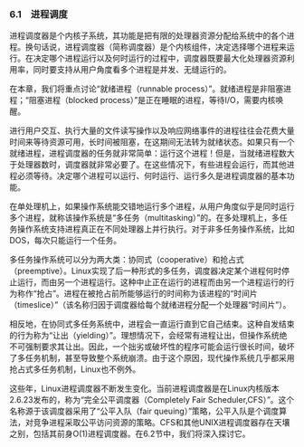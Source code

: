 ### 6.1　进程调度

进程调度器是个内核子系统，其功能是把有限的处理器资源分配给系统中的各个进程。换句话说，进程调度器（简称调度器）是个内核组件，决定选择哪个进程来运行。在决定哪个进程运行以及何时运行的过程中，调度器既要最大化处理器资源利用率，同时要支持从用户角度看多个进程是并发、无缝运行的。

在本章，我们将重点讨论“就绪进程（runnable process）”。就绪进程是非阻塞进程；“阻塞进程（blocked process）”是正在睡眠的进程，等待I/O，需要内核唤醒。

进行用户交互、执行大量的文件读写操作以及响应网络事件的进程往往会花费大量时间来等待资源可用，长时间被阻塞，在这期间无法转为就绪状态。如果只有一个就绪进程，进程调度器的任务就非常简单：运行这个进程！但是，当就绪进程数大于处理器数时，调度器就非常必要了。在这些情况下，有些进程会运行，而其他进程必须等待。决定哪个进程可以运行、何时运行、运行多久是进程调度器的基本功能。

在单处理机上，如果操作系统能交错地运行多个进程，从用户角度似乎是同时运行多个进程，就称该操作系统是“多任务（multitasking）”的。在多处理机上，多任务操作系统支持进程真正在不同处理器上并行执行。对于非多任务操作系统，比如DOS，每次只能运行一个任务。

多任务操作系统可以分为两大类：协同式（cooperative）和抢占式（preemptive）。Linux实现了后一种形式的多任务，调度器决定某个进程何时停止运行，而由另一个进程运行。这种中止正在运行的进程而由另一个进程运行的行为称作“抢占”。进程在被抢占前所能够运行的时间称为该进程的“时间片（timeslice）”（该名称归因于调度器给每个就绪进程分配一个处理器“时间片”）。

相反地，在协同式多任务系统中，进程会一直运行直到它自己结束。这种自发结束的行为称为“让出（yielding）”。理想情况下，会经常有进程让出，但操作系统绝不可强制要求其让出。因此，一个拙劣或破坏性的程序可能会运行很长时间，破坏了多任务机制，甚至导致整个系统崩溃。由于这个原因，现代操作系统几乎都采用抢占式多任务机制，Linux也不例外。

这些年，Linux进程调度器不断发生变化。当前进程调度器是在Linux内核版本2.6.23发布的，称为“完全公平调度器（Completely Fair Scheduler,CFS）”。这个名称源于该调度器采用了“公平入队（fair queuing）”策略，公平入队是个调度算法，对竞争进程采取公平访问资源的策略。CFS和其他UNIX进程调度器存在天壤之别，包括其前身O(1)进程调度器。在6.2节中，我们将深入探讨它。

